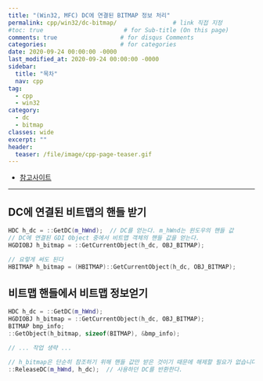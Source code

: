```yaml
---
title: "(Win32, MFC) DC에 연결된 BITMAP 정보 처리"
permalink: cpp/win32/dc-bitmap/                # link 직접 지정
#toc: true                       # for Sub-title (On this page)
comments: true                  # for disqus Comments
categories:                     # for categories
date: 2020-09-24 00:00:00 -0000
last_modified_at: 2020-09-24 00:00:00 -0000
sidebar:
  title: "목차"
  nav: cpp
tag:
  - cpp
  - win32
category:
  - dc
  - bitmap
classes: wide
excerpt: ""
header:
  teaser: /file/image/cpp-page-teaser.gif
---
```


* [참고사이트](https://m.blog.naver.com/PostView.nhn?blogId=tipsware&logNo=220983425334&proxyReferer=https:%2F%2Fwww.google.com%2F)

---

## DC에 연결된 비트맵의 핸들 받기

```cpp
HDC h_dc = ::GetDC(m_hWnd);  // DC를 얻는다. m_hWnd는 윈도우의 핸들 값
// DC에 연결된 GDI Object 중에서 비트맵 객체의 핸들 값을 얻는다.
HGDIOBJ h_bitmap = ::GetCurrentObject(h_dc, OBJ_BITMAP);

// 요렇게 써도 된다
HBITMAP h_bitmap = (HBITMAP)::GetCurrentObject(h_dc, OBJ_BITMAP);
```

## 비트맵 핸들에서 비트맵 정보얻기

```cpp
HDC h_dc = ::GetDC(m_hWnd);
HGDIOBJ h_bitmap = ::GetCurrentObject(h_dc, OBJ_BITMAP);
BITMAP bmp_info;
::GetObject(h_bitmap, sizeof(BITMAP), &bmp_info);

// ... 작업 생략 ...

// h_bitmap은 단순히 참조하기 위해 핸들 값만 받은 것이기 때문에 해제할 필요가 없습니다.
::ReleaseDC(m_hWnd, h_dc);  // 사용하던 DC를 반환한다.
```
